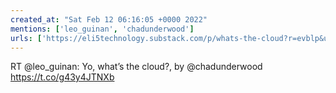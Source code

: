 ```yaml
---
created_at: "Sat Feb 12 06:16:05 +0000 2022"
mentions: ['leo_guinan', 'chadunderwood']
urls: ['https://eli5technology.substack.com/p/whats-the-cloud?r=evblp&utm_campaign=post&utm_medium=email']
---
```


RT @leo_guinan: Yo, what’s the cloud?, by @chadunderwood https://t.co/g43y4JTNXb